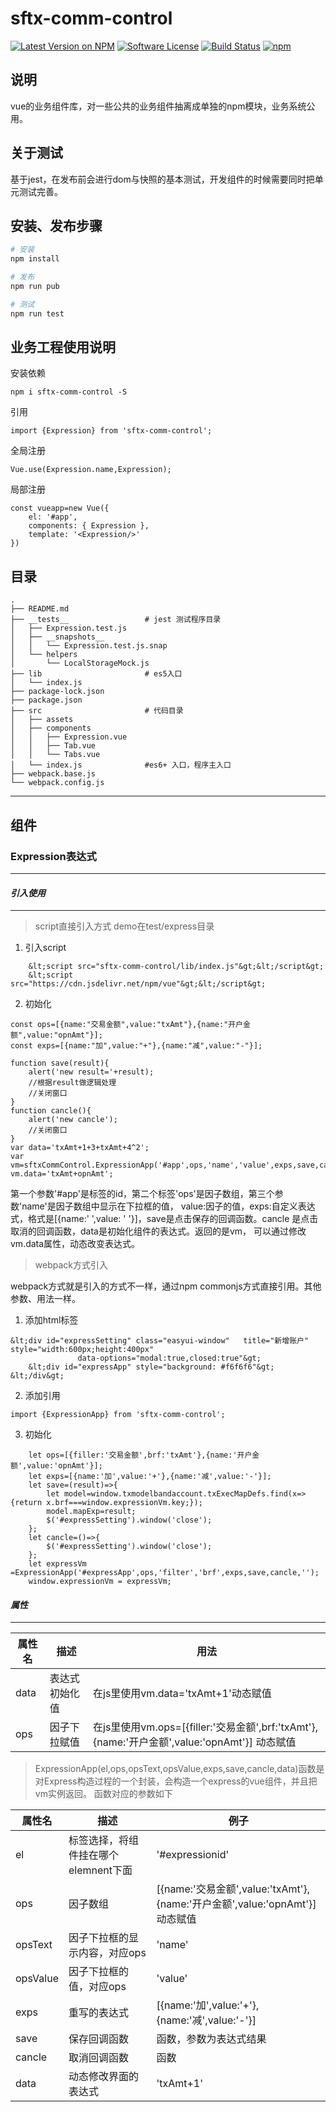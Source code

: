 # sftx-comm-control

[![Latest Version on NPM](https://img.shields.io/npm/v/sftx-comm-control.svg?style=flat-square)](https://npmjs.com/package/sftx-comm-control)
[![Software License](https://img.shields.io/badge/license-MIT-brightgreen.svg?style=flat-square)](LICENSE.md)
[![Build Status](https://api.travis-ci.org/Dickkk/sftx-comm-control.svg?branch=master)](https://travis-ci.org/Dickkk/sftx-comm-control)
[![npm](https://img.shields.io/npm/dt/sftx-comm-control.svg?style=flat-square)](https://www.npmjs.com/package/sftx-comm-control)

## 说明
vue的业务组件库，对一些公共的业务组件抽离成单独的npm模块，业务系统公用。
## 关于测试
基于jest，在发布前会进行dom与快照的基本测试，开发组件的时候需要同时把单元测试完善。

## 安装、发布步骤
``` bash
# 安装
npm install

# 发布
npm run pub

# 测试
npm run test
```

## 业务工程使用说明
安装依赖
```
npm i sftx-comm-control -S
```
引用
```
import {Expression} from 'sftx-comm-control';
```
全局注册
```
Vue.use(Expression.name,Expression);
```
局部注册
```
const vueapp=new Vue({
    el: '#app',
    components: { Expression },
    template: '<Expression/>'
})
```
## 目录
```
.
├── README.md
├── __tests__                 # jest 测试程序目录
│   ├── Expression.test.js
│   ├── __snapshots__
│   │   └── Expression.test.js.snap
│   └── helpers
│       └── LocalStorageMock.js
├── lib                       # es5入口
│   └── index.js
├── package-lock.json
├── package.json
├── src                       # 代码目录
│   ├── assets
│   ├── components
│   │   ├── Expression.vue
│   │   ├── Tab.vue
│   │   └── Tabs.vue
│   └── index.js              #es6+ 入口，程序主入口
├── webpack.base.js
└── webpack.config.js
```

 ***

## 组件

### Expression表达式
***

#### ***引入使用***
***
> script直接引入方式 demo在test/express目录

1. 引入script
```
    &lt;script src="sftx-comm-control/lib/index.js"&gt;&lt;/script&gt;
    &lt;script src="https://cdn.jsdelivr.net/npm/vue"&gt;&lt;/script&gt;
```
2. 初始化
```
const ops=[{name:"交易金额",value:"txAmt"},{name:"开户金额",value:"opnAmt"}];
const exps=[{name:"加",value:"+"},{name:"减",value:"-"}];

function save(result){
    alert('new result='+result);
    //根据result做逻辑处理
    //关闭窗口
}
function cancle(){
    alert('new cancle');
    //关闭窗口
}
var data='txAmt+1+3+txAmt+4^2';
var vm=sftxCommControl.ExpressionApp('#app',ops,'name','value',exps,save,cancle,data);
vm.data='txAmt+opnAmt';
```


  第一个参数'#app'是标签的id，第二个标签'ops'是因子数组，第三个参数'name'是因子数组中显示在下拉框的值，
value:因子的值，exps:自定义表达式，格式是[{name:' ',value: ' '}]，save是点击保存的回调函数。cancle
是点击取消的回调函数，data是初始化组件的表达式。返回的是vm， 可以通过修改vm.data属性，动态改变表达式。

> webpack方式引入

webpack方式就是引入的方式不一样，通过npm commonjs方式直接引用。其他参数、用法一样。
1. 添加html标签
```
&lt;div id="expressSetting" class="easyui-window"   title="新增账户" style="width:600px;height:400px"
			   data-options="modal:true,closed:true"&gt;
	&lt;div id="expressApp" style="background: #f6f6f6"&gt;
&lt;/div&gt;
```

2. 添加引用
```
import {ExpressionApp} from 'sftx-comm-control';
```
3. 初始化
```
    let ops=[{filler:'交易金额',brf:'txAmt'},{name:'开户金额',value:'opnAmt'}];
    let exps=[{name:'加',value:'+'},{name:'减',value:'-'}];
    let save=(result)=>{
        let model=window.txmodelbandaccount.txExecMapDefs.find(x=>{return x.brf===window.expressionVm.key;});
        model.mapExp=result;
        $('#expressSetting').window('close');
    };
    let cancle=()=>{
        $('#expressSetting').window('close');
    };
    let expressVm =ExpressionApp('#expressApp',ops,'filter','brf',exps,save,cancle,'');
    window.expressionVm = expressVm;
```
#### ***属性***
***

| 属性名 | 描述 | 用法 |
| ------ | ------ | ------ |
| data | 表达式初始化值 | 在js里使用vm.data='txAmt+1'动态赋值|
| ops | 因子下拉赋值 | 在js里使用vm.ops=[{filler:'交易金额',brf:'txAmt'},{name:'开户金额',value:'opnAmt'}] 动态赋值 |

> ExpressionApp(el,ops,opsText,opsValue,exps,save,cancle,data)函数是对Express构造过程的一个封装，会构造一个express的vue组件，并且把vm实例返回。
函数对应的参数如下

| 属性名 | 描述 | 例子 |
| ------ | ------ | ------ |
| el | 标签选择，将组件挂在哪个elemnent下面 | '#expressionid'|
| ops | 因子数组 | [{name:'交易金额',value:'txAmt'},{name:'开户金额',value:'opnAmt'}] 动态赋值 |
| opsText | 因子下拉框的显示内容，对应ops | 'name' |
| opsValue | 因子下拉框的值，对应ops | 'value' |
| exps | 重写的表达式 |[{name:'加',value:'+'},{name:'减',value:'-'}]  |
| save | 保存回调函数 | 函数，参数为表达式结果 |
| cancle | 取消回调函数 | 函数 |
| data | 动态修改界面的表达式 | 'txAmt+1' |
